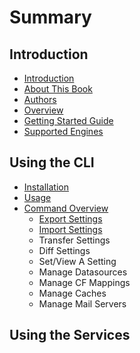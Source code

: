 # Summary

## Introduction

* [Introduction](README.md)
* [About This Book](introduction/about-this-book.md)
* [Authors](introduction/authors.md)
* [Overview](overview.md)
* [Getting Started Guide](getting-started-guide.md)
* [Supported Engines](supported-engines.md)

## Using the CLI

* [Installation](using-the-cli/installation.md)
* [Usage](usage.md)
* [Command Overview](using-the-cli/commands/command-overview.md)
  * [Export Settings](using-the-cli/commands/command-overview/cfconfig-export.md)
  * [Import Settings](using-the-cli/commands/command-overview/import-settings.md)
  * Transfer Settings
  * Diff Settings
  * Set/View A Setting
  * Manage Datasources
  * Manage CF Mappings
  * Manage Caches
  * Manage Mail Servers

## Using the Services

